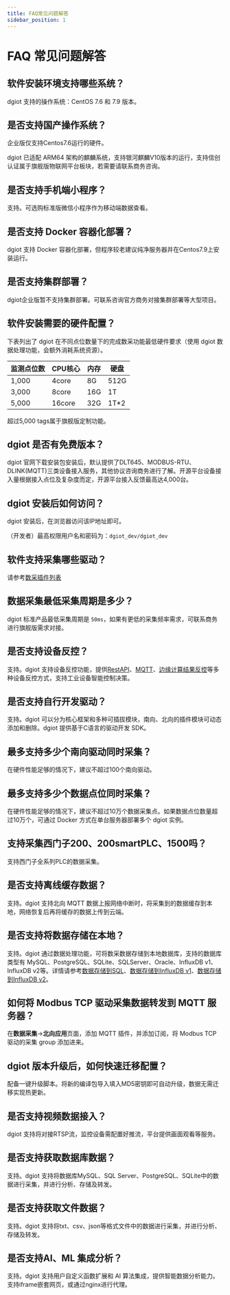 ```yaml
---
title: FAQ常见问题解答
sidebar_position: 1
---
```


# FAQ 常见问题解答

## 软件安装环境支持哪些系统？

dgiot 支持的操作系统：CentOS 7.6 和 7.9 版本。

## 是否支持国产操作系统？

企业版仅支持Centos7.6运行的硬件。

dgiot 已适配 ARM64 架构的麒麟系统，支持银河麒麟V10版本的运行，支持信创认证属于旗舰版物联网平台板块，若需要请联系商务咨询。

## 是否支持手机端小程序？

支持。可选购标准版微信小程序作为移动端数据查看。

## 是否支持 Docker 容器化部署？

dgiot 支持 Docker 容器化部署，但程序较老建议纯净服务器并在Centos7.9上安装运行。

## 是否支持集群部署？

dgiot企业版暂不支持集群部署。可联系咨询官方商务对接集群部署等大型项目。

## 软件安装需要的硬件配置？

下表列出了 dgiot 在不同点位数量下的完成数采功能最低硬件要求（使用 dgiot 数据处理功能，会额外消耗系统资源）。

| 监测点位数  | CPU核心  | 内存  | 硬盘   |
|--------|--------|-----|------|
| 1,000  | 4core  | 8G  | 512G |
| 3,000  | 8core  | 16G | 1T   |
| 5,000  | 16core | 32G | 1T*2 |

超过5,000 tags属于旗舰版定制功能。

## dgiot 是否有免费版本？

dgiot 官网下载安装包安装后，默认提供了DLT645、MODBUS-RTU、DLINK(MQTT)三类设备接入服务，其他协议咨询商务进行了解。开源平台设备接入量根据接入点位及复杂度而定，开源平台接入反馈最高达4,000台。

## dgiot 安装后如何访问？

dgiot 安装后，在浏览器访问该IP地址即可。

（开发者）最高权限用户名和密码为：`dgiot_dev/dgiot_dev`

## 软件支持采集哪些驱动？

请参考[数采插件列表](../docs/product_overview/plugin_list.md)

## 数据采集最低采集周期是多少？

dgiot 标准产品最低采集周期是 `50ms`，如果有更低的采集频率需求，可联系商务进行旗舰版需求对接。

## 是否支持设备反控？

支持。dgiot 支持设备反控功能，提供[RestAPI](https://docs.emqx.com/zh/dgiot/latest/api/api-docs.html#tag/rw)、[MQTT](../configuration/north-apps/mqtt/api.md#写-tag)、[边缘计算结果反控](../streaming-processing/sink/neuron.md)等多种设备反控方式，支持工业设备智能控制决策。

## 是否支持自行开发驱动？

支持。dgiot 可以分为核心框架和多种可插拔模块，南向、北向的插件模块可动态添加和删除。dgiot 提供基于C语言的驱动开发 SDK。

## 最多支持多少个南向驱动同时采集？

在硬件性能足够的情况下，建议不超过100个南向驱动。

## 最多支持多少个数据点位同时采集？

在硬件性能足够的情况下，建议不超过10万个数据采集点。如果数据点位数量超过10万个，可通过 Docker 方式在单台服务器部署多个 dgiot 实例。

## 支持采集西门子200、200smartPLC、1500吗？

支持西门子全系列PLC的数据采集。

## 是否支持离线缓存数据？

支持。dgiot 支持北向 MQTT 数据上报网络中断时，将采集到的数据缓存到本地，网络恢复后再将缓存的数据上传到云端。

## 是否支持将数据存储在本地？

支持。dgiot 通过数据处理功能，可将数采数据存储到本地数据库，支持的数据库类型有 MySQL、PostgreSQL、SQLite、SQLServer、Oracle、InfluxDB v1、InfluxDB v2等。详情请参考[数据存储到SQL](../streaming-processing/sink/sql.md)、[数据存储到InfluxDB v1](../streaming-processing/sink/influx.md)、[数据存储到InfluxDB v2](../streaming-processing/sink/influx2.md)。

## 如何将 Modbus TCP 驱动采集数据转发到 MQTT 服务器？

在**数据采集**->**北向应用**页面，添加 MQTT 插件，并添加订阅，将 Modbus TCP 驱动的采集 group 添加进来。

## dgiot 版本升级后，如何快速迁移配置？

配备一键升级脚本。将新的编译包导入填入MD5密钥即可自动升级，数据无需迁移实现热更新。

## 是否支持视频数据接入？

dgiot 支持将对接RTSP流，监控设备需配置好推流，平台提供画面观看等服务。

## 是否支持获取数据库数据？

支持。dgiot 支持将数据库MySQL、SQL Server、PostgreSQL、SQLite中的数据进行采集，并进行分析、存储及转发。

## 是否支持获取文件数据？

支持。dgiot 支持将txt、csv、json等格式文件中的数据进行采集，并进行分析、存储及转发。

## 是否支持AI、ML 集成分析？

支持。dgiot 支持用户自定义函数扩展和 AI 算法集成，提供智能数据分析能力。支持iframe嵌套网页，或通过nginx进行代理。
